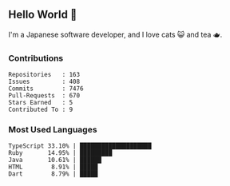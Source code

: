 ## Hello World 👋

I'm a Japanese software developer, and I love cats 😺 and tea 🫖.

### Contributions

    Repositories   : 163
    Issues         : 408
    Commits        : 7476
    Pull-Requests  : 670
    Stars Earned   : 5
    Contributed To : 9

### Most Used Languages

    TypeScript 33.10% | ████████████████████
    Ruby       14.95% | █████████
    Java       10.61% | ██████
    HTML        8.91% | █████
    Dart        8.79% | █████
